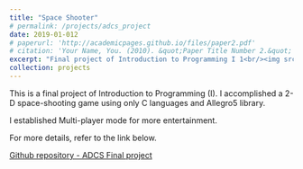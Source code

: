 ```yaml
---
title: "Space Shooter"
# permalink: /projects/adcs_project
date: 2019-01-012
# paperurl: 'http://academicpages.github.io/files/paper2.pdf'
# citation: 'Your Name, You. (2010). &quot;Paper Title Number 2.&quot; <i>Journal 1</i>. 1(2).'
excerpt: "Final project of Introduction to Programming I 1<br/><img src='/images/500x300.png'>"
collection: projects
---
```

<!-- Todo: revise the image. -->

<!-- # paperurl: 'http://academicpages.github.io/files/paper2.pdf' -->
This is a final project of Introduction to Programming (I).
I accomplished a 2-D space-shooting game using only C languages and Allegro5 library.

I established Multi-player mode for more entertainment.

For more details, refer to the link below.

<!-- Demo Video -->

[Github repository - ADCS Final project](https://,,,)

<!-- Recommended citation: Your Name, You. (2010). "Paper Title Number 2." <i>Journal 1</i>. 1(2). -->